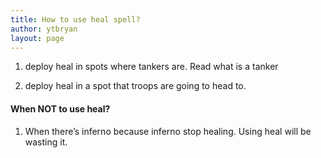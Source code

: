 ```yaml
---
title: How to use heal spell?
author: ytbryan
layout: page
---
```

1. deploy heal in spots where tankers are. Read what is a tanker

2. deploy heal in a spot that troops are going to head to.

#### When NOT to use heal?

1. When there&#8217;s inferno because inferno stop healing. Using heal will be wasting it.

&nbsp;